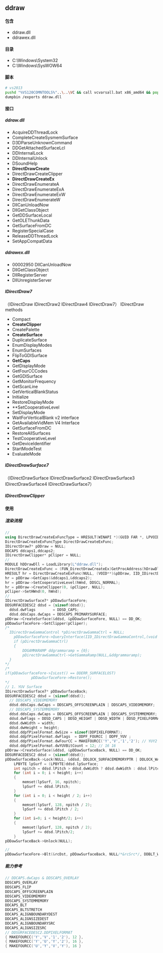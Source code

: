 ## ddraw
#### 包含
* ddraw.dll
* ddrawex.dll
#### 目录
* C:\Windows\System32
* C:\Windows\SysWOW64
#### 脚本
```bash
# vs2013
pushd "%VS120COMNTOOLS%"..\..\VC && call vcvarsall.bat x86_amd64 && popd
dumpbin /exports ddraw.dll
```
#### 接口
##### ddraw.dll
* AcquireDDThreadLock
* CompleteCreateSysmemSurface
* D3DParseUnknownCommand
* DDGetAttachedSurfaceLcl
* DDInternalLock
* DDInternalUnlock
* DSoundHelp
* **DirectDrawCreate**
* DirectDrawCreateClipper
* **DirectDrawCreateEx**
* DirectDrawEnumerateA
* DirectDrawEnumerateExA
* DirectDrawEnumerateExW
* DirectDrawEnumerateW
* DllCanUnloadNow
* DllGetClassObject
* GetDDSurfaceLocal
* GetOLEThunkData
* GetSurfaceFromDC
* RegisterSpecialCase
* ReleaseDDThreadLock
* SetAppCompatData
##### ddrawex.dll
* 00002950 DllCanUnloadNow
* DllGetClassObject
* DllRegisterServer
* DllUnregisterServer

##### IDirectDraw7
（IDirectDraw IDirectDraw2 IDirectDraw4 IDirectDraw7）
IDirectDraw methods
* Compact
* **CreateClipper**
* CreatePalette
* **CreateSurface**
* DuplicateSurface
* EnumDisplayModes
* EnumSurfaces
* FlipToGDISurface
* **GetCaps**
* GetDisplayMode
* GetFourCCCodes
* GetGDISurface
* GetMonitorFrequency
* GetScanLine
* GetVerticalBlankStatus
* Initialize
* RestoreDisplayMode
* **SetCooperativeLevel
* SetDisplayMode
* WaitForVerticalBlank
v2 interface
* GetAvailableVidMem
V4 Interface
* GetSurfaceFromDC
* RestoreAllSurfaces
* TestCooperativeLevel
* GetDeviceIdentifier
* StartModeTest
* EvaluateMode

##### IDirectDrawSurface7
（IDirectDrawSurface IDirectDrawSurface2 IDirectDrawSurface3 IDirectDrawSurface4 IDirectDrawSurface7）

##### IDirectDrawClipper

#### 使用
##### 渲染流程
```cpp
// 
using DirectDrawCreateExFuncType = HRESULT(WINAPI *)(GUID FAR *, LPVOID *, REFIID, IUnknown FAR *);
DirectDrawCreateExFuncType DirectDrawCreateExFunc;
IDirectDraw7* pDDraw = NULL;
DDCAPS ddcaps1,ddcaps2;
IDirectDrawClipper* pCliper = NULL;
// 
MODULE hDDrawDll = LoadLibrary(L"ddraw.dll");
DirectDrawCreateExFunc = (FUN_DirectDrawCreateEx)GetProcAddress(hDrawDll, "DirectDrawCreateEx");
HRESULT hr = DirectDrawCreateExFunc(NULL, (VOID**)&pDDraw, IID_IDirectDraw7, NULL);
hr = pDDraw->GetCaps(&ddcaps1,&ddcaps2);
hr = pDDraw->SetCooperativeLevel(hWnd, DDSCL_NORMAL);
hr = pDDraw->CreateClipper(0, &pCliper, NULL);
pCliper->SetHWnd(0, hWnd);
// 
IDirectDrawSurface7* pDDawSurfaceFore;
DDSURFACEDESC2 ddsd = {sizeof(ddsd)};
  ddsd.dwFlags        = DDSD_CAPS;
  ddsd.ddsCaps.dwCaps = DDSCAPS_PRIMARYSURFACE;
pDDraw->CreateSurface(&ddsd, &pDDawSurfaceFore, NULL) == DD_OK;
pDDawSurfaceFore->SetClipper(pCliper);
/*
  IDirectDrawGammaControl *pDirectDrawGammaCtrl = NULL;
	pDDawSurfaceFore->QueryInterface(IID_IDirectDrawGammaControl,(void **)&pDirectDrawGammaCtrl);
	if (pDirectDrawGammaCtrl)
	{
		DDGAMMARAMP ddgrammaramp = {0};
		pDirectDrawGammaCtrl->GetGammaRamp(NULL,&ddgrammaramp);
  }
*/
/*
if(pDDawSurfaceFore->IsLost() == DDERR_SURFACELOST)
			pDDawSurfaceFore->Restore();
*/
// 1. YUV Surface
IDirectDrawSurface7* pDDawSurfaceBack; 
DDSURFACEDESC2 ddsd = {sizeof(ddsd)};		
  // DDSCAPS_VIDEOMEMORY
  ddsd.ddsCaps.dwCaps = DDSCAPS_OFFSCREENPLAIN | DDSCAPS_VIDEOMEMORY; 
  // DDSCAPS_SYSTEMMEMORY
  ddsd.ddsCaps.dwCaps = DDSCAPS_OFFSCREENPLAIN | DDSCAPS_SYSTEMMEMORY; 
  ddsd.dwFlags = DDSD_CAPS | DDSD_HEIGHT | DDSD_WIDTH | DDSD_PIXELFORMAT;
  ddsd.dwWidth = width;
  ddsd.dwHeight = height;
  ddsd.ddpfPixelFormat.dwSize = sizeof(DDPIXELFORMAT);
  ddsd.ddpfPixelFormat.dwFlags  = DDPF_FOURCC | DDPF_YUV ;
  ddsd.ddpfPixelFormat.dwFourCC = MAKEFOURCC('Y','V','1','2'); // YUY2 UYVY
  ddsd.ddpfPixelFormat.dwYUVBitCount = 12; // 16 16
pDDraw->CreateSurface(&ddsd, &pDDawSurfaceBack, NULL) == DD_OK;
DDSURFACEDESC2 ddsd = {sizeof(ddsd)};
pDDawSurfaceBack->Lock(NULL, &ddsd, DDLOCK_SURFACEMEMORYPTR | DDLOCK_WAIT, NULL) == DD_OK;
	LPBYTE lpSurf = (LPBYTE)ddsd.lpSurface;
	int	npitch = ddsd.lPitch > ddsd.dwWidth ? ddsd.dwWidth : ddsd.lPitch;
	for (int i = 0; i < height; i++)
	{
		memset(lpSurf, 16, npitch);	
		lpSurf += ddsd.lPitch;
	}
	for (int i = 0; i < height / 2; i++)
	{
		memset(lpSurf, 128, npitch / 2);
		lpSurf += ddsd.lPitch / 2;
	}
	for (int i=0; i < height/2; i++)
	{
		memset(lpSurf, 128, npitch / 2);	
		lpSurf += ddsd.lPitch/2;
	}
pDDawSurfaceBack->Unlock(NULL);

// 
pDDawSurfaceFore->Blt(&rcDst, pDDawSurfaceBack, NULL/*&rcSrc*/, DDBLT_WAIT, NULL);
```
##### 能力参考
```cpp
// DDCAPS.dwCaps & DDSCAPS_OVERLAY
DDSCAPS_OVERLAY
DDSCAPS_FLIP
DDSCAPS_OFFSCREENPLAIN
DDSCAPS_VIDEOMEMORY
DDSCAPS_SYSTEMMEMORY
DDCAPS_BLT
DDCAPS_BLTSTRETCH
DDCAPS_ALIGNBOUNDARYDEST
DDCAPS_ALIGNSIZEDEST
DDCAPS_ALIGNBOUNDARYSRC
DDCAPS_ALIGNSIZESRC
// DDSURFACEDESC2.DDPIXELFORMAT
{ MAKEFOURCC('Y','V','1','2'), 12 },
{ MAKEFOURCC('Y','U','Y','2'), 16 },
{ MAKEFOURCC('U','Y','V','Y'), 16 }
```
